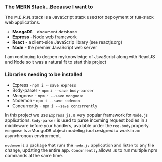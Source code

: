 ### The MERN Stack...Because I want to
The M.E.R.N. stack is a JavaScript stack used for deployment of full-stack web applications.
* **MongoDB** - document database
* **Express** - Node web framework
* **React** - a client-side JavaScrip library (see reactjs.org)
* **Node** - the premier JavaScript web server

I am continuing to deepen my knowledge of JavaScript along with ReactJS and Node so it was a natural fit to start this project

### Libraries needing to be installed
* Express - `npm i --save express`
* Body-parser - `npm i --save body-parser`
* Mongoose - `npm i --save mongoose `
* Nodemon - `npm i --save nodemon`
* Concurrently - `npm i --save concurrently`

In this project we use `Express.js`, a very popular framework for `Node.js` applications.
`Body-parser` is used to parse incoming request bodies in a middleware before your handlers, available under the `req.body` property.
`Mongoose` is a MongoDB object modeling tool designed to work in an asynchronous environment.

`nodemon` is a package that runs the `node.js` application and listen to any file change, updating the entire app.
`Concurrently` allows us to run multiple npm commands at the same time.
